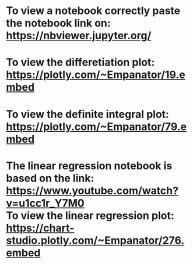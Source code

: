 # To view a notebook correctly paste the notebook link on: <br /> https://nbviewer.jupyter.org/ 
# To view the differetiation plot: <br /> https://plotly.com/~Empanator/19.embed
# To view the definite integral plot: <br />https://plotly.com/~Empanator/79.embed
# The linear regression notebook is based on the link: <br /> https://www.youtube.com/watch?v=u1cc1r_Y7M0 <br /> To view the linear regression plot: <br /> https://chart-studio.plotly.com/~Empanator/276.embed
